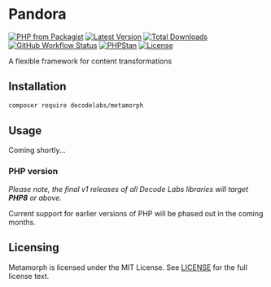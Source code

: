 # Pandora

[![PHP from Packagist](https://img.shields.io/packagist/php-v/decodelabs/metamorph?style=flat)](https://packagist.org/packages/decodelabs/metamorph)
[![Latest Version](https://img.shields.io/packagist/v/decodelabs/metamorph.svg?style=flat)](https://packagist.org/packages/decodelabs/metamorph)
[![Total Downloads](https://img.shields.io/packagist/dt/decodelabs/metamorph.svg?style=flat)](https://packagist.org/packages/decodelabs/metamorph)
[![GitHub Workflow Status](https://img.shields.io/github/workflow/status/decodelabs/metamorph/PHP%20Composer)](https://github.com/decodelabs/metamorph/actions/workflows/php.yml)
[![PHPStan](https://img.shields.io/badge/PHPStan-enabled-44CC11.svg?longCache=true&style=flat)](https://github.com/phpstan/phpstan)
[![License](https://img.shields.io/packagist/l/decodelabs/metamorph?style=flat)](https://packagist.org/packages/decodelabs/metamorph)

A flexible framework for content transformations


## Installation

```bash
composer require decodelabs/metamorph
```

## Usage

Coming shortly...

### PHP version

_Please note, the final v1 releases of all Decode Labs libraries will target **PHP8** or above._

Current support for earlier versions of PHP will be phased out in the coming months.


## Licensing
Metamorph is licensed under the MIT License. See [LICENSE](./LICENSE) for the full license text.

